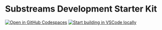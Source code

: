 # Substreams Development Starter Kit

[![Open in GitHub Codespaces](https://github.com/codespaces/badge.svg)](https://github.com/codespaces/new/streamingfast/substreams-starter)
[![Start building in VSCode locally](https://img.shields.io/badge/Start?logo=bitcoin&logoColor=orange&label=VSCode&color=blue)](vscode://ms-vscode-remote.remote-containers/cloneInVolume?url=https://github.com/streamingfast/substreams-starter)
